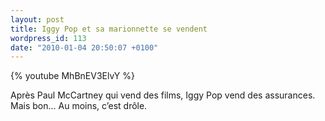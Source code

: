 ```yaml
---
layout: post
title: Iggy Pop et sa marionnette se vendent
wordpress_id: 113
date: "2010-01-04 20:50:07 +0100"
---
```


{% youtube MhBnEV3ElvY %}

Après Paul McCartney qui vend des films, Iggy Pop vend des assurances. Mais
bon... Au moins, c’est drôle.
